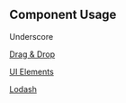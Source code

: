 ## Component Usage 

Underscore 



[Drag & Drop](https://github.com/SortableJS/Vue.Draggable)

[UI Elements](https://element.eleme.io/#/en-US/component/)

[Lodash](https://lodash.com/docs/4.17.15)